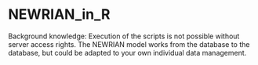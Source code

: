 # NEWRIAN_in_R

Background knowledge: 
Execution of the scripts is not possible without server access rights. The NEWRIAN model works from the database to the database, but could be adapted to your own individual data management. 
